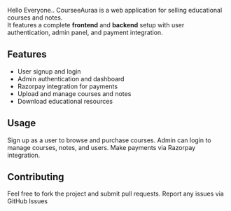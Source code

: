 Hello Everyone..
CourseeAuraa is a web application for selling educational courses and notes.  
It features a complete **frontend** and **backend** setup with user authentication, admin panel, and payment integration.

## Features

- User signup and login  
- Admin authentication and dashboard  
- Razorpay integration for payments  
- Upload and manage courses and notes  
- Download educational resources  

## Usage

Sign up as a user to browse and purchase courses.
Admin can login to manage courses, notes, and users.
Make payments via Razorpay integration.

## Contributing

Feel free to fork the project and submit pull requests.
Report any issues via GitHub Issues
